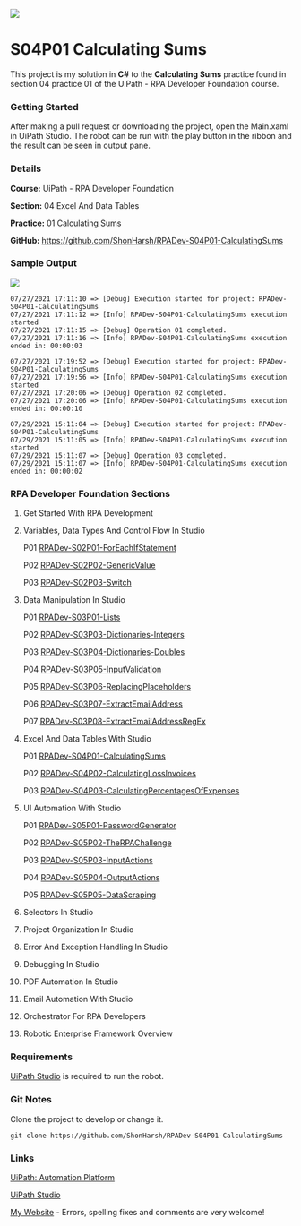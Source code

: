 ![](https://shonharsh.github.io/curriculum-vitae/images/uipath-logo.png)

# S04P01 Calculating Sums

This project is my solution in **C#** to the **Calculating Sums** practice found in section 04 practice 01 of the UiPath - RPA Developer Foundation course.

### Getting Started

After making a pull request or downloading the project, open the Main.xaml in UiPath Studio.  The robot can be run with the play button in the ribbon and the result can be seen in output pane.

### Details

**Course:** UiPath - RPA Developer Foundation

**Section:** 04 Excel And Data Tables

**Practice:** 01 Calculating Sums

**GitHub:** https://github.com/ShonHarsh/RPADev-S04P01-CalculatingSums

### Sample Output

![](https://shonharsh.github.io/curriculum-vitae/images/RPADev-S04P01-CalculatingSums-Sample-Output.jpg)

```
07/27/2021 17:11:10 => [Debug] Execution started for project: RPADev-S04P01-CalculatingSums
07/27/2021 17:11:12 => [Info] RPADev-S04P01-CalculatingSums execution started
07/27/2021 17:11:15 => [Debug] Operation 01 completed.
07/27/2021 17:11:16 => [Info] RPADev-S04P01-CalculatingSums execution ended in: 00:00:03

07/27/2021 17:19:52 => [Debug] Execution started for project: RPADev-S04P01-CalculatingSums
07/27/2021 17:19:56 => [Info] RPADev-S04P01-CalculatingSums execution started
07/27/2021 17:20:06 => [Debug] Operation 02 completed.
07/27/2021 17:20:06 => [Info] RPADev-S04P01-CalculatingSums execution ended in: 00:00:10

07/29/2021 15:11:04 => [Debug] Execution started for project: RPADev-S04P01-CalculatingSums
07/29/2021 15:11:05 => [Info] RPADev-S04P01-CalculatingSums execution started
07/29/2021 15:11:07 => [Debug] Operation 03 completed.
07/29/2021 15:11:07 => [Info] RPADev-S04P01-CalculatingSums execution ended in: 00:00:02
```

### RPA Developer Foundation Sections

1. Get Started With RPA Development

2. Variables, Data Types And Control Flow In Studio

   P01 [RPADev-S02P01-ForEachIfStatement](https://github.com/ShonHarsh/RPADev-S02P01-ForEachIfStatement)

   P02 [RPADev-S02P02-GenericValue](https://github.com/ShonHarsh/RPADev-S02P02-GenericValue)

   P03 [RPADev-S02P03-Switch](https://github.com/ShonHarsh/RPADev-S02P03-Switch)

3. Data Manipulation In Studio

   P01 [RPADev-S03P01-Lists](https://github.com/ShonHarsh/RPADev-S03P01-Lists)

   P02 [RPADev-S03P03-Dictionaries-Integers](https://github.com/ShonHarsh/RPADev-S03P03-Dictionaries-Integers)

   P03 [RPADev-S03P04-Dictionaries-Doubles](https://github.com/ShonHarsh/RPADev-S03P04-Dictionaries-Doubles)

   P04 [RPADev-S03P05-InputValidation](https://github.com/ShonHarsh/RPADev-S03P05-InputValidation)

   P05 [RPADev-S03P06-ReplacingPlaceholders](https://github.com/ShonHarsh/RPADev-S03P06-ReplacingPlaceholders)

   P06 [RPADev-S03P07-ExtractEmailAddress](https://github.com/ShonHarsh/RPADev-S03P07-ExtractEmailAddress)

   P07 [RPADev-S03P08-ExtractEmailAddressRegEx](https://github.com/ShonHarsh/RPADev-S03P08-ExtractEmailAddressRegEx)

4. Excel And Data Tables With Studio

   P01 [RPADev-S04P01-CalculatingSums](https://github.com/ShonHarsh/RPADev-S04P01-CalculatingSums)

   P02 [RPADev-S04P02-CalculatingLossInvoices](https://github.com/ShonHarsh/RPADev-S04P02-CalculatingLossInvoices)

   P03 [RPADev-S04P03-CalculatingPercentagesOfExpenses](https://github.com/ShonHarsh/RPADev-S04P03-CalculatingPercentagesOfExpenses)

5. UI Automation With Studio

   P01 [RPADev-S05P01-PasswordGenerator](https://github.com/ShonHarsh/RPADev-S05P01-PasswordGenerator)

   P02 [RPADev-S05P02-TheRPAChallenge](https://github.com/ShonHarsh/RPADev-S05P02-TheRPAChallenge)

   P03 [RPADev-S05P03-InputActions](https://github.com/ShonHarsh/RPADev-S05P03-InputActions)

   P04 [RPADev-S05P04-OutputActions](https://github.com/ShonHarsh/RPADev-S05P04-OutputActions)

   P05 [RPADev-S05P05-DataScraping](https://github.com/ShonHarsh/RPADev-S05P05-DataScraping)

6. Selectors In Studio

7. Project Organization In Studio

8. Error And Exception Handling In Studio

9. Debugging In Studio

10. PDF Automation In Studio

11. Email Automation With Studio

12. Orchestrator For RPA Developers

13. Robotic Enterprise Framework Overview

### Requirements

[UiPath Studio](https://www.uipath.com/product/studio) is required to run the robot.

### Git Notes

Clone the project to develop or change it.

`git clone https://github.com/ShonHarsh/RPADev-S04P01-CalculatingSums`

### Links

[UiPath: Automation Platform](https://www.uipath.com/)

[UiPath Studio](https://www.uipath.com/product/studio)

[My Website](https://shonharsh.github.io/curriculum-vitae/index.html) - Errors, spelling fixes and comments are very welcome!


